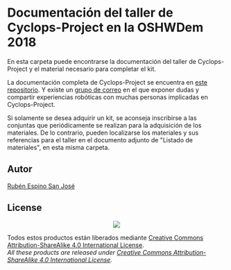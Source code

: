 # Documentación del taller de Cyclops-Project en la OSHWDem 2018
En esta carpeta puede encontrarse la documentación del taller de Cyclops-Project y el material necesario para completar el kit.

La documentación completa de Cyclops-Project se encuentra en [este repositorio](https://github.com/Resaj/cyclops-project). Y existe un [grupo de correo](https://groups.google.com/forum/#!forum/cyclops-project) en el que exponer dudas y compartir experiencias robóticas con muchas personas implicadas en Cyclops-Project.

Si solamente se desea adquirir un kit, se aconseja inscribirse a las conjuntas que periódicamente se realizan para la adquisición de los materiales. De lo contrario, pueden localizarse los materiales y sus referencias para el taller en el documento adjunto de "Listado de materiales", en esta misma carpeta.

## Autor
[Rubén Espino San José](https://github.com/Resaj)

## License
<p align="center">
<img src="../license/by-sa.png" align = "center">
</p>

Todos estos productos están liberados mediante [Creative Commons Attribution-ShareAlike 4.0 International License](http://creativecommons.org/licenses/by-sa/4.0/).  
_All these products are released under [Creative Commons Attribution-ShareAlike 4.0 International License](http://creativecommons.org/licenses/by-sa/4.0/)._
